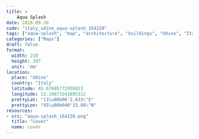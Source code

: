 ```yaml
---
title: > 
    Aqua Splash
date: 2018-09-26
code: "italy_udine_aqua-splash_164228"
tags: ["aqua-splash", "map", "architecture", "buildings", "Udine", "Italy"]
categories: ["Maps"]
draft: false
format:
  width: 210
  height: 297
  unit: 'mm'
location:
  place: "Udine"
  country: "Italy"
  latitude: 45.67605772938823
  longitude: 13.10073141895312
  prettyLat: "13\u00b06'2.633\"E"
  prettyLon: "45\u00b040'33.80\"N"
resources:
- src: "aqua-splash_164228.png"
  title: "Cover"
  name: cover
---
```

